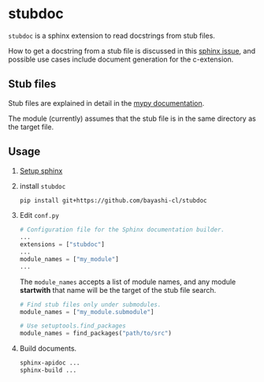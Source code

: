 # stubdoc

`stubdoc` is a sphinx extension to read docstrings from stub files.

How to get a docstring from a stub file is discussed in this
[sphinx issue](https://github.com/sphinx-doc/sphinx/issues/7630),
and possible use cases include document generation for the c-extension.

## Stub files

Stub files are explained in detail in the
[mypy documentation](https://mypy.readthedocs.io/en/stable/stubs.html).

The module (currently) assumes that the stub file is in the same
directory as the target file.

## Usage

1. [Setup sphinx](http://sphinx-doc.org/tutorial.html)

2. install `stubdoc`

    ```sh
    pip install git+https://github.com/bayashi-cl/stubdoc
    ```

3. Edit `conf.py`

    ```py
    # Configuration file for the Sphinx documentation builder.
    ...
    extensions = ["stubdoc"]
    ...
    module_names = ["my_module"]
    ...
    ```

    The `module_names` accepts a list of module names, and any module
    **startwith** that name will be the target of the stub file search.

    ```py
    # Find stub files only under submodules.
    module_names = ["my_module.submodule"]
    ```

    ```py
    # Use setuptools.find_packages
    module_names = find_packages("path/to/src")
    ```

4. Build documents.

    ```sh
    sphinx-apidoc ...
    sphinx-build ...
    ```
